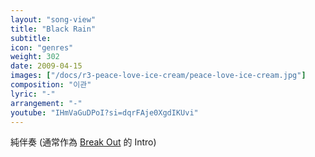```yaml
---
layout: "song-view"
title: "Black Rain"
subtitle:
icon: "genres"
weight: 302
date: 2009-04-15
images: ["/docs/r3-peace-love-ice-cream/peace-love-ice-cream.jpg"]
composition: "이관"
lyric: "-"
arrangement: "-"
youtube: "IHmVaGuDPoI?si=dqrFAje0XgdIKUvi"
---
```


純伴奏 (通常作為 [Break Out](/docs/r3-peace-love-ice-cream/3-break-out/) 的 Intro)

